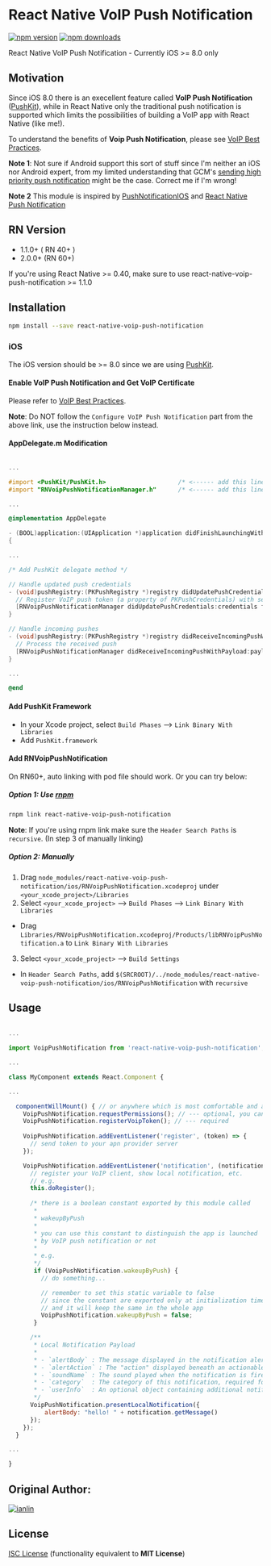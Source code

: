 # React Native VoIP Push Notification

[![npm version](https://badge.fury.io/js/react-native-voip-push-notification.svg)](https://badge.fury.io/js/react-native-voip-push-notification)
[![npm downloads](https://img.shields.io/npm/dm/react-native-voip-push-notification.svg?maxAge=2592000)](https://img.shields.io/npm/dm/react-native-voip-push-notification.svg?maxAge=2592000)

React Native VoIP Push Notification - Currently iOS >= 8.0 only

## Motivation

Since iOS 8.0 there is an execellent feature called **VoIP Push Notification** ([PushKit][1]), while in React Native only the traditional push notification is supported which limits the possibilities of building a VoIP app with React Native (like me!).

To understand the benefits of **Voip Push Notification**, please see [VoIP Best Practices][2].

**Note 1**: Not sure if Android support this sort of stuff since I'm neither an iOS nor Android expert, from my limited understanding that GCM's [sending high priority push notification][5] might be the case. Correct me if I'm wrong!

**Note 2** This module is inspired by [PushNotificationIOS][6] and [React Native Push Notification][7]

## RN Version

* 1.1.0+ ( RN 40+ )
* 2.0.0+ (RN 60+)

If you're using React Native >= 0.40, make sure to use react-native-voip-push-notification >= 1.1.0

## Installation

```bash
npm install --save react-native-voip-push-notification
```

### iOS

The iOS version should be >= 8.0 since we are using [PushKit][1].

#### Enable VoIP Push Notification and Get VoIP Certificate

Please refer to [VoIP Best Practices][2].

**Note**: Do NOT follow the `Configure VoIP Push Notification` part from the above link, use the instruction below instead.

#### AppDelegate.m Modification

```objective-c

...

#import <PushKit/PushKit.h>                    /* <------ add this line */
#import "RNVoipPushNotificationManager.h"      /* <------ add this line */

...

@implementation AppDelegate

- (BOOL)application:(UIApplication *)application didFinishLaunchingWithOptions:(NSDictionary *)launchOptions
{

...

/* Add PushKit delegate method */

// Handle updated push credentials
- (void)pushRegistry:(PKPushRegistry *)registry didUpdatePushCredentials:(PKPushCredentials *)credentials forType:(NSString *)type {
  // Register VoIP push token (a property of PKPushCredentials) with server
  [RNVoipPushNotificationManager didUpdatePushCredentials:credentials forType:(NSString *)type];
}

// Handle incoming pushes
- (void)pushRegistry:(PKPushRegistry *)registry didReceiveIncomingPushWithPayload:(PKPushPayload *)payload forType:(NSString *)type {
  // Process the received push
  [RNVoipPushNotificationManager didReceiveIncomingPushWithPayload:payload forType:(NSString *)type];
}

...

@end

```

#### Add PushKit Framework

- In your Xcode project, select `Build Phases` --> `Link Binary With Libraries`
- Add `PushKit.framework`

#### Add RNVoipPushNotification

On RN60+, auto linking with pod file should work. Or you can try below:


##### Option 1: Use [rnpm][3]

```bash
rnpm link react-native-voip-push-notification
```

**Note**: If you're using rnpm link make sure the `Header Search Paths` is `recursive`. (In step 3 of manually linking)

##### Option 2: Manually

1. Drag `node_modules/react-native-voip-push-notification/ios/RNVoipPushNotification.xcodeproj` under `<your_xcode_project>/Libraries`
2. Select `<your_xcode_project>` --> `Build Phases` --> `Link Binary With Libraries`
  - Drag `Libraries/RNVoipPushNotification.xcodeproj/Products/libRNVoipPushNotification.a` to `Link Binary With Libraries`
3. Select `<your_xcode_project>` --> `Build Settings`
  - In `Header Search Paths`, add `$(SRCROOT)/../node_modules/react-native-voip-push-notification/ios/RNVoipPushNotification` with `recursive`

## Usage

```javascript

...

import VoipPushNotification from 'react-native-voip-push-notification';

...

class MyComponent extends React.Component {

...

  componentWillMount() { // or anywhere which is most comfortable and appropriate for you
    VoipPushNotification.requestPermissions(); // --- optional, you can use another library to request permissions
    VoipPushNotification.registerVoipToken(); // --- required
  
    VoipPushNotification.addEventListener('register', (token) => {
      // send token to your apn provider server
    });

    VoipPushNotification.addEventListener('notification', (notification) => {
      // register your VoIP client, show local notification, etc.
      // e.g.
      this.doRegister();
      
      /* there is a boolean constant exported by this module called
       * 
       * wakeupByPush
       * 
       * you can use this constant to distinguish the app is launched
       * by VoIP push notification or not
       *
       * e.g.
       */
       if (VoipPushNotification.wakeupByPush) {
         // do something...

         // remember to set this static variable to false
         // since the constant are exported only at initialization time
         // and it will keep the same in the whole app
         VoipPushNotification.wakeupByPush = false;
       }

      /**
       * Local Notification Payload
       *
       * - `alertBody` : The message displayed in the notification alert.
       * - `alertAction` : The "action" displayed beneath an actionable notification. Defaults to "view";
       * - `soundName` : The sound played when the notification is fired (optional).
       * - `category`  : The category of this notification, required for actionable notifications (optional).
       * - `userInfo`  : An optional object containing additional notification data.
       */
      VoipPushNotification.presentLocalNotification({
          alertBody: "hello! " + notification.getMessage()
      });
    });
  }

...

}

```

## Original Author:

[![ianlin](https://avatars1.githubusercontent.com/u/914406?s=48)](https://github.com/ianlin)

## License

[ISC License][4] (functionality equivalent to **MIT License**)

[1]: https://developer.apple.com/library/ios/documentation/NetworkingInternet/Reference/PushKit_Framework/index.html
[2]: https://developer.apple.com/library/ios/documentation/Performance/Conceptual/EnergyGuide-iOS/OptimizeVoIP.html
[3]: https://github.com/rnpm/rnpm
[4]: https://opensource.org/licenses/ISC
[5]: https://developers.google.com/cloud-messaging/concept-options#setting-the-priority-of-a-message
[6]: https://facebook.github.io/react-native/docs/pushnotificationios.html
[7]: https://github.com/zo0r/react-native-push-notification
